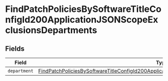 # FindPatchPoliciesBySoftwareTitleConfigId200ApplicationJSONScopeExclusionsDepartments


## Fields

| Field                                                                                                                                                                                                                       | Type                                                                                                                                                                                                                        | Required                                                                                                                                                                                                                    | Description                                                                                                                                                                                                                 |
| --------------------------------------------------------------------------------------------------------------------------------------------------------------------------------------------------------------------------- | --------------------------------------------------------------------------------------------------------------------------------------------------------------------------------------------------------------------------- | --------------------------------------------------------------------------------------------------------------------------------------------------------------------------------------------------------------------------- | --------------------------------------------------------------------------------------------------------------------------------------------------------------------------------------------------------------------------- |
| `department`                                                                                                                                                                                                                | [FindPatchPoliciesBySoftwareTitleConfigId200ApplicationJSONScopeExclusionsDepartmentsDepartment](../../models/operations/findpatchpoliciesbysoftwaretitleconfigid200applicationjsonscopeexclusionsdepartmentsdepartment.md) | :heavy_minus_sign:                                                                                                                                                                                                          | N/A                                                                                                                                                                                                                         |